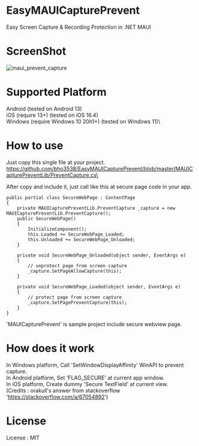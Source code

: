 # EasyMAUICapturePrevent
Easy Screen Capture &amp; Recording Protection in .NET MAUI

# ScreenShot
![maui_prevent_capture](https://github.com/bho3538/EasyMAUICapturePrevent/assets/12496720/e79fe6cc-1eb2-46c6-a9a0-3760afab8c79)

# Supported Platform
Android (tested on Android 13)\
iOS (require 13+) (tested on iOS 16.4)\
Windows (require Windows 10 20h1+) (tested on Windows 11)\

# How to use
Just copy this single file at your project.
https://github.com/bho3538/EasyMAUICapturePrevent/blob/master/MAUICapturePreventLib/PreventCapture.cs\

After copy and include it, just call like this at secure page code in your app.
```
public partial class SecureWebPage : ContentPage
{
    private MAUICapturePreventLib.PreventCapture _capture = new MAUICapturePreventLib.PreventCapture();
    public SecureWebPage()
    {
        InitializeComponent();
        this.Loaded += SecureWebPage_Loaded;
        this.Unloaded += SecureWebPage_Unloaded;
    }

    private void SecureWebPage_Unloaded(object sender, EventArgs e)
    {
        // unprotect page from screen capture
        _capture.SetPageAllowCapture(this);
    }

    private void SecureWebPage_Loaded(object sender, EventArgs e)
    {
        // protect page from screen capture
        _capture.SetPagePreventCapture(this);
    }
}

```

'MAUICapturePrevent' is sample project include secure webview page.

# How does it work
In Windows platform, Call 'SetWindowDisplayAffinity' WinAPI to prevent capture.\
In Android platform, Set 'FLAG_SECURE' at current app window.\
In iOS platform, Create dummy 'Secure TextField' at current view.\
(Credits : orakull's answer from stackoverflow 'https://stackoverflow.com/a/67054892')

# License
License : MIT

